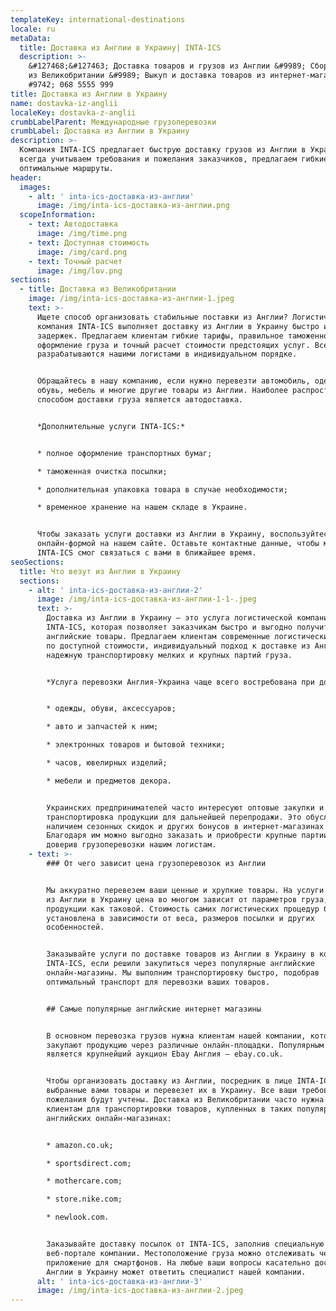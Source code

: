 ```yaml
---
templateKey: international-destinations
locale: ru
metaData:
  title: Доставка из Англии в Украину| INTA-ICS
  description: >-
    &#127468;&#127463; Доставка товаров и грузов из Англии &#9989; Сборные грузы
    из Великобритании &#9989; Выкуп и доставка товаров из интернет-магазинов
    #9742; 068 5555 999
title: Доставка из Англии в Украину
name: dostavka-iz-anglii
localeKey: dostavka-z-anglii
crumbLabelParent: Международные грузоперевозки
crumbLabel: Доставка из Англии в Украину
description: >-
  Компания INTA-ICS предлагает быструю доставку грузов из Англии в Украину. Мы
  всегда учитываем требования и пожелания заказчиков, предлагаем гибкие тарифы и
  оптимальные маршруты.
header:
  images:
    - alt: ' inta-ics-доставка-из-англии'
      image: /img/inta-ics-доставка-из-англии.png
  scopeInformation:
    - text: Автодоставка
      image: /img/time.png
    - text: Доступная стоимость
      image: /img/card.png
    - text: Точный расчет
      image: /img/lov.png
sections:
  - title: Доставка из Великобритании
    image: /img/inta-ics-доставка-из-англии-1.jpeg
    text: >-
      Ищете способ организовать стабильные поставки из Англии? Логистическая
      компания INTA-ICS выполняет доставку из Англии в Украину быстро и без
      задержек. Предлагаем клиентам гибкие тарифы, правильное таможенное
      оформление груза и точный расчет стоимости предстоящих услуг. Все маршруты
      разрабатываются нашими логистами в индивидуальном порядке.


      Обращайтесь в нашу компанию, если нужно перевезти автомобиль, одежду,
      обувь, мебель и многие другие товары из Англии. Наиболее распространенным
      способом доставки груза является автодоставка.


      *Дополнительные услуги INTA-ICS:*


      * полное оформление транспортных бумаг;

      * таможенная очистка посылки;

      * дополнительная упаковка товара в случае необходимости;

      * временное хранение на нашем складе в Украине.


      Чтобы заказать услуги доставки из Англии в Украину, воспользуйтесь
      онлайн-формой на нашем сайте. Оставьте контактные данные, чтобы менеджер
      INTA-ICS смог связаться с вами в ближайшее время.
seoSections:
  title: Что везут из Англии в Украину
  sections:
    - alt: ' inta-ics-доставка-из-англии-2'
      image: /img/inta-ics-доставка-из-англии-1-1-.jpeg
      text: >-
        Доставка из Англии в Украину — это услуга логистической компании
        INTA-ICS, которая позволяет заказчикам быстро и выгодно получить
        английские товары. Предлагаем клиентам современные логистические решения
        по доступной стоимости, индивидуальный подход к доставке из Англии,
        надежную транспортировку мелких и крупных партий груза.


        *Услуга перевозки Англия-Украина чаще всего востребована при доставке:*


        * одежды, обуви, аксессуаров;

        * авто и запчастей к ним;

        * электронных товаров и бытовой техники;

        * часов, ювелирных изделий;

        * мебели и предметов декора.


        Украинских предпринимателей часто интересуют оптовые закупки и
        транспортировка продукции для дальнейшей перепродажи. Это обусловлено
        наличием сезонных скидок и других бонусов в интернет-магазинах Англии.
        Благодаря им можно выгодно заказать и приобрести крупные партии товаров,
        доверив грузоперевозки нашим логистам.
    - text: >-
        ### От чего зависит цена грузоперевозок из Англии


        Мы аккуратно перевезем ваши ценные и хрупкие товары. На услуги доставки
        из Англии в Украину цена во многом зависит от параметров груза, а не
        продукции как таковой. Стоимость самих логистических процедур будет
        установлена в зависимости от веса, размеров посылки и других
        особенностей.


        Заказывайте услуги по доставке товаров из Англии в Украину в компании
        INTA-ICS, если решили закупиться через популярные английские
        онлайн-магазины. Мы выполним транспортировку быстро, подобрав
        оптимальный транспорт для перевозки ваших товаров.


        ## Самые популярные английские интернет магазины


        В основном перевозка грузов нужна клиентам нашей компании, которые
        закупают продукцию через различные онлайн-площадки. Популярным примером
        является крупнейший аукцион Ebay Англия — ebay.co.uk.


        Чтобы организовать доставку из Англии, посредник в лице INTA-ICS выкупит
        выбранные вами товары и перевезет их в Украину. Все ваши требования и
        пожелания будут учтены. Доставка из Великобритании часто нужна нашим
        клиентам для транспортировки товаров, купленных в таких популярных
        английских онлайн-магазинах:


        * amazon.co.uk;

        * sportsdirect.com;

        * mothercare.com;

        * store.nike.com;

        * newlook.com.


        Заказывайте доставку посылок от INTA-ICS, заполнив специальную форму на
        веб-портале компании. Местоположение груза можно отслеживать через
        приложение для смартфонов. На любые ваши вопросы касательно доставки из
        Англии в Украину может ответить специалист нашей компании.
      alt: ' inta-ics-доставка-из-англии-3'
      image: /img/inta-ics-доставка-из-англии-2.jpeg
---
```

